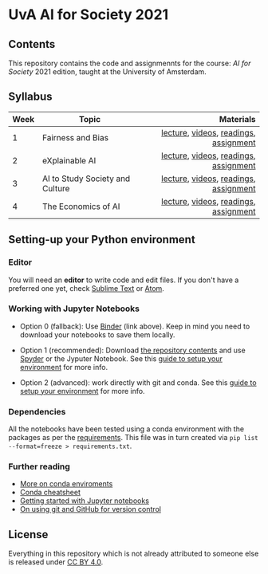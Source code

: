 # UvA AI for Society 2021

## Contents

This repository contains the code and assignmennts for the course: *AI for Society* 2021 edition, taught at the University of Amsterdam.

## Syllabus

| Week         | Topic           | Materials  |
| ------------- |-------------| -----:|
| 1      | Fairness and Bias | <a href='week_1/lecture.pdf'>lecture</a>, <a href='week_1/img-videos/'>videos</a>, <a href='week_1/'>readings</a>, <a href='week_1/assignment/Machine Bias.ipynb'>assignment</a> |
| 2      | eXplainable AI | <a href='week_2/lecture.pdf'>lecture</a>, <a href='week_2/img-videos/'>videos</a>, <a href='week_2/'>readings</a>, <a href='week_2/assignment/Civility in Communication.ipynb'>assignment</a> |
| 3      | AI to Study Society and Culture | <a href='week_3/lecture.pdf'>lecture</a>, <a href='week_3/img-videos/'>videos</a>, <a href='week_3/'>readings</a>, <a href='week_3/Lab/'>assignment</a> |
| 4      | The Economics of AI | <a href='week_4/lecture.pdf'>lecture</a>, <a href='week_4/img-videos/'>videos</a>, <a href='week_4/'>readings</a>, <a href='week_4/assignment/Charting the Debate.ipynb'>assignment</a> |

## Setting-up your Python environment

### Editor

You will need an **editor** to write code and edit files. If you don't have a preferred one yet, check [Sublime Text](https://www.sublimetext.com/) or [Atom](https://atom.io/).

### Working with Jupyter Notebooks

* Option 0 (fallback): Use [Binder](https://mybinder.org) (link above). Keep in mind you need to download your notebooks to save them locally.

* Option 1 (recommended): Download [the repository contents](https://github.com/Giovanni1085/UvA_CDH_2020) and use [Spyder](https://www.spyder-ide.org/) or the Jyputer Notebook. See this [guide to setup your environment](https://github.com/Giovanni1085/UvA_CDH_2020/blob/master/setup.md) for more info.

* Option 2 (advanced): work directly with git and conda. See this [guide to setup your environment](https://github.com/Giovanni1085/UvA_CDH_2020/blob/master/setup.md) for more info.

### Dependencies

All the notebooks have been tested using a conda environment with the packages as per the [requirements](`requirements.txt`). This file was in turn created via `pip list --format=freeze > requirements.txt`.

### Further reading

* [More on conda enviroments](https://docs.conda.io/projects/conda/en/latest/user-guide/tasks/manage-environments.html)
* [Conda cheatsheet](https://docs.conda.io/projects/conda/en/4.6.0/_downloads/52a95608c49671267e40c689e0bc00ca/conda-cheatsheet.pdf)
* [Getting started with Jupyter notebooks](https://medium.com/codingthesmartway-com-blog/getting-started-with-jupyter-notebook-for-python-4e7082bd5d46)
* [On using git and GitHub for version control](https://alan-turing-institute.github.io/rsd-engineeringcourse/ch02git)

## License

Everything in this repository which is not already attributed to someone else is released under [CC BY 4.0](https://creativecommons.org/licenses/by/4.0/). 
